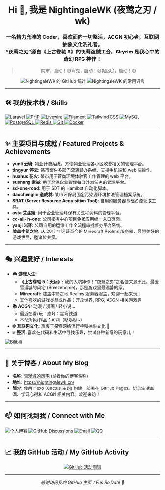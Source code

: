 <h1 align="center">Hi 👋, 我是 NightingaleWK (夜莺之刃 / wk)</h1>
<h3 align="center">一名精力充沛的 Coder，喜欢面向一切整活，ACGN 初心者，互联网抽象文化洗礼者。<br />“夜莺之刃”源自《上古卷轴 5》的夜莺盗贼工会，Skyrim 是我心中的奇幻 RPG 神作！</h3>

> <p align="center">院审，启动！😅穹鬼，启动！😅掘区〇，启动！😅</p>

<p align="center">
  <img align="center" src="https://github-readme-stats.vercel.app/api?username=NightingaleWK&show_icons=true&locale=cn&theme=radical" alt="NightingaleWK 的 GitHub 统计" />
  <img align="center" src="https://github-readme-stats.vercel.app/api/top-langs/?username=NightingaleWK&layout=compact&locale=cn&theme=radical" alt="NightingaleWK 的常用语言" />
  </p>

---

## 🛠️ 我的技术栈 / Skills

<p align="left">
  <a href="https://laravel.com/" target="_blank" rel="noreferrer"> <img src="https://img.shields.io/badge/Laravel-FF2D20?style=for-the-badge&logo=laravel&logoColor=white" alt="Laravel"/> </a>
  <a href="https://www.php.net/" target="_blank" rel="noreferrer"> <img src="https://img.shields.io/badge/PHP-777BB4?style=for-the-badge&logo=php&logoColor=white" alt="PHP"/> </a>
  <a href="https://livewire.laravel.com/" target="_blank" rel="noreferrer"> <img src="https://img.shields.io/badge/Livewire-49A8DE?style=for-the-badge&logo=livewire&logoColor=white" alt="Livewire"/> </a>
  <a href="https://filamentphp.com/" target="_blank" rel="noreferrer"> <img src="https://img.shields.io/badge/Filament-F46D25?style=for-the-badge" alt="Filament"/> </a>
  <a href="https://tailwindcss.com/" target="_blank" rel="noreferrer"> <img src="https://img.shields.io/badge/Tailwind_CSS-06B6D4?style=for-the-badge&logo=tailwindcss&logoColor=white" alt="Tailwind CSS"/> </a>
  <a href="https://www.mysql.com/" target="_blank" rel="noreferrer"> <img src="https://img.shields.io/badge/MySQL-4479A1?style=for-the-badge&logo=mysql&logoColor=white" alt="MySQL"/> </a>
  <a href="https://www.postgresql.org/" target="_blank" rel="noreferrer"> <img src="https://img.shields.io/badge/PostgreSQL-4169E1?style=for-the-badge&logo=postgresql&logoColor=white" alt="PostgreSQL"/> </a>
  <a href="https://redis.io/" target="_blank" rel="noreferrer"> <img src="https://img.shields.io/badge/Redis-DC382D?style=for-the-badge&logo=redis&logoColor=white" alt="Redis"/> </a>
  <a href="https://git-scm.com/" target="_blank" rel="noreferrer"> <img src="https://img.shields.io/badge/Git-F05032?style=for-the-badge&logo=git&logoColor=white" alt="Git"/> </a>
  <a href="https://www.docker.com/" target="_blank" rel="noreferrer"> <img src="https://img.shields.io/badge/Docker-2496ED?style=for-the-badge&logo=docker&logoColor=white" alt="Docker"/> </a>
  </p>

---

## ✨ 主要项目与成就 / Featured Projects & Achievements

* **yunli 云璃**: 物业计费系统。方便物业管理各小区收费相关的管理平台。
* **tingyun 停云**: 某市案件多部门流转督办系统，支持手机端和 web 端操作。
* **huahuo 花火**: 某市用于营商环境体验官工作管理的 web 平台。
* **sushang 素裳**: 用于环保企业管理每日外派任务的管理平台。
* **sd-one-road**: 用于 SDT 的 Hamibot 自动化脚本。
* **daochenglin 道成林**: 某市环保局固定污染源环境执法管理档案系统。
* **SRAT (Server Resource Acquisition Tool)**: 自用的服务器基础资源获取工具。
* **asta 艾丝妲**: 用于企业管理环保有关过程资料的管理平台。
* **cc-all-in-one**: 公司指挥中心项目免密应用统一入口页面。
* **yanji 岩脊**: 公司自用的运维工作全流程审批督办平台系统。
* **膝盖中箭之地**: 从 2017 年运营至今的 Minecraft Realms 服务器，愿将美好的游戏世界，邀诸位共赏。

---

## 🎭 兴趣爱好 / Interests

* **🎮 游戏人生:**
    * **《上古卷轴 5：天际》:** 我的入坑神作！“夜莺之刃”之名便来源于此。最爱雪漫城的风宅 (Breezehome)，那是游戏里最温馨的家。
    * **Minecraft:** 膝盖中箭之地 Realms 服务器服主，欢迎一起来玩！
    * 其他喜欢的游戏类型或作品：开放世界, RPG, ACGN 相关游戏等
* **📚 ACGN:** 动漫 / 漫画 / 轻小说...
    * 最近在看/玩：崩坏：星穹铁道
    * 本命角色/作品：可莉（哒哒哒~）
* **🌐 互联网文化:** 热衷于探索网络流行梗和抽象文化 🤪
* **💡 整活:** 喜欢在代码和生活中寻找乐趣，尝试各种新奇的玩意儿！

<p>
  <a href="https://space.bilibili.com/832866" target="_blank"><img src="https://img.shields.io/badge/Bilibili-追番看剧-00A1D6?style=for-the-badge&logo=bilibili&logoColor=white" alt="Bilibili"/></a>
  </p>

---

## 📝 关于博客 / About My Blog

* **名称:** [雪漫城的风宅](https://nightingalewk.cn/) (或者你的博客名称)
* **地址:** <https://nightingalewk.cn/>
* **简介:** 使用 Hexo (Cactus 主题) 构建，部署在 GitHub Pages。记录生活点滴、学习心得和 ACGN 相关内容。欢迎来访！

---

## 📫 如何找到我 / Connect with Me

<p align="left">
  <a href="https://nightingalewk.cn/" target="_blank"><img src="https://img.shields.io/badge/博客-雪漫城的风宅-blue?style=for-the-badge&logo=blogger&logoColor=white" alt="个人博客"/></a>
  <a href="https://github.com/NightingaleWK/github-blog/discussions" target="_blank"><img src="https://img.shields.io/badge/GitHub%20Discussions-交流讨论-181717?style=for-the-badge&logo=github&logoColor=white" alt="GitHub Discussions"/></a>
  <a href="mailto:djsywxsj@outlook.com"><img src="https://img.shields.io/badge/Email-djsywxsj@outlook.com-D14836?style=for-the-badge&logo=microsoftoutlook&logoColor=white" alt="Email"/></a>
  <a href="tencent://message/?uin=731154588&Site=Sambayon&Menu=yes" target="_blank"><img src="https://img.shields.io/badge/QQ-731154588-12B7F5?style=for-the-badge&logo=tencentqq&logoColor=white" alt="QQ"/></a>
  </p>

---

## 📈 我的 GitHub 活动 / My GitHub Activity

<p align="center">
  <a href="https://github.com/ashutosh00710/github-readme-activity-graph">
    <img src="https://github-readme-activity-graph.vercel.app/graph?username=NightingaleWK&bg_color=ffffff&color=708090&line=24a3ff&point=000000&area=true&hide_border=true" alt="GitHub 活动图谱"/>
  </a>
</p>

---

<p align="center">
  <em>感谢访问我的 GitHub 主页！Fus Ro Dah! 🚀</em>
</p>
